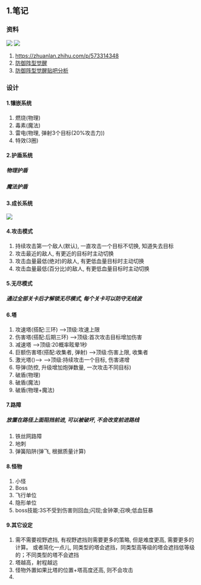 ## 1.笔记
### 资料
![](../Source/Image/2024-10-29-17-46-34.png)
![](../Source/Image/2024-10-30-12-36-57.png)
1. https://zhuanlan.zhihu.com/p/573314348
2. [防御阵型觉醒](https://www.3dmgame.com/gl/15971.html)
3. [防御阵型觉醒贴吧分析](https://tieba.baidu.com/p/1742905703)


### 设计
#### 1.镶嵌系统
1. 燃烧(物理)
2. 毒素(魔法)
3. 雷电(物理, 弹射3个目标(20%攻击力))
4. 特效(3圈)

#### 2.护盾系统
##### 物理护盾
##### 魔法护盾

#### 3.成长系统
![](../Source/Image/2024-10-29-19-18-27.png)

#### 4.攻击模式
1. 持续攻击第一个敌人(默认), 一直攻击一个目标不切换, 知道失去目标
2. 攻击最近的敌人, 有更近的目标时主动切换
3. 攻击血量最低(绝对)的敌人, 有更低血量目标时主动切换
4. 攻击血量最低(百分比)的敌人, 有更低血量目标时主动切换

#### 5.无尽模式
##### 通过全部关卡后才解锁无尽模式, 每个关卡可以防守无线波

#### 6.塔
1. 攻速塔(搭配:三环)                -->顶级:攻速上限
2. 伤害塔(搭配:后期三环)            -->顶级:首次攻击目标增加伤害
3. 减速塔                          -->顶级:20概率眩晕1秒
4. 巨额伤害塔(搭配:收集者, 弹射)     -->顶级:伤害上限, 收集者
5. 激光塔()-->                     -->顶级:持续攻击一个目标, 伤害递增
6. 导弹(防控, 升级增加炮弹数量, 一次攻击不同目标)
7. 破盾(物理)
8. 破盾(魔法)
9. 破盾(物理+魔法)

#### 7.路障
##### 放置在路径上面阻挡前进, 可以被破坏, 不会改变前进路线
1. 铁丝网路障
2. 地刺
3. 弹簧陷阱(弹飞, 根据质量计算)

#### 8.怪物
1. 小怪
2. Boss
3. 飞行单位
4. 隐形单位
6. boss技能:3S不受到伤害则回血;闪现;金钟罩;召唤;低血狂暴


#### 9.其它设定
1. 需不需要视野遮挡, 有视野遮挡则需要更多的策略, 但是难度更高, 需要更多的计算。
   或者简化一点儿, 同类型的塔会遮挡，同类型高等级的塔会遮挡低等级的；不同类型的塔不会遮挡
2. 塔越高，射程越远
3. 怪物外置如果比塔的位置+塔高度还高, 则不会攻击
4. 